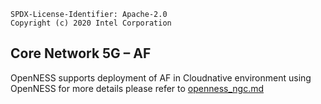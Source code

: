 ```text
SPDX-License-Identifier: Apache-2.0
Copyright (c) 2020 Intel Corporation
```

## Core Network 5G – AF
OpenNESS supports deployment of AF in Cloudnative environment using OpenNESS for more details please refer to [openness_ngc.md](https://github.com/otcshare/specs/blob/master/doc/reference-architectures/core-network/openness_ngc.md)
